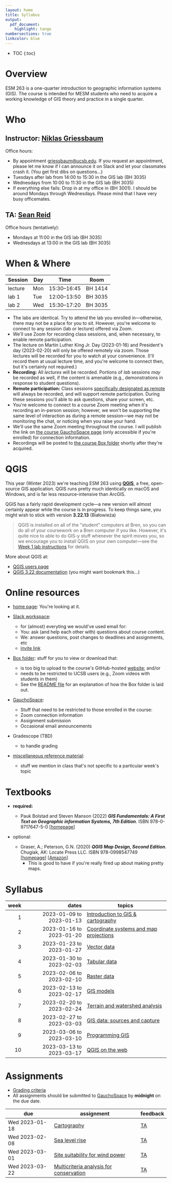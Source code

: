 ```yaml
---
layout: home
title: Syllabus
output:
  pdf_document:
    highlight: tango
numbersections: true
linkcolor: blue
---
```



- TOC
{:toc}

# Overview

ESM 263 is a one-quarter introduction to geographic information systems (GIS). The course is intended for MESM students who need to acquire a working knowledge of GIS theory and practice in a single quarter.

# Who

## Instructor: [Niklas Griessbaum](https://bren.ucsb.edu/people/niklas-griessbaum) 

Office hours: 

- By appointment [griessbaum@ucsb.edu](mailto:frew@ucsb.edu?subject=appointment%20request). If you request an appointment, please let me know if I can announce it on Slack and let your classmates crash it. (You get first dibs on questions…)
- Tuesdays after lab from 14:00 to 15:30 in the GIS lab (BH 3035)
- Wednesdays from 10:00 to 11:30 in the GIS lab (BH 3035)
- If everything else fails: Drop in at my office in (BH 3001). I should be around Mondays through Wednesdays. Please mind that I have very busy officemates.


## TA: [Sean Reid](https://www.geog.ucsb.edu/people/students/sean-reid)

Office hours (tentatively):

- Mondays at 11:00 in the GIS lab (BH 3035)
- Wednesdays at 13:00 in the GIS lab (BH 3035)
  

# When & Where

| Session | Day  | Time              | Room      |
| ------- | ---- | ----------------- | --------- |
| lecture | Mon  | 15:30&ndash;16:45 | BH 1414   |
| lab 1   | Tue  | 12:00&ndash;13:50 | BH 3035   |
| lab 2   | Wed  | 15:30&ndash;17:20 | BH 3035   |

- The labs are identical. Try to attend the lab you enrolled in—otherwise, there may not be a place for you to sit. However, you're welcome to connect to any session (lab or lecture) offered via Zoom.
- We'll use Zoom for recording class sessions, and, when necessary, to enable remote participation.
- The lecture on Martin Luther King Jr. Day (2023-01-16) and President's day (2023-02-20) will only be offered remotely via zoom. Those lectures will be recorded for you to watch at your convenience. (I'll record them at usual lecture time, and you're welcome to connect then, but it's certainly not required.)
- **Recording:** All *lectures* will be recorded. Portions of *lab* sessions *may* be recorded as well, if the content is amenable (e.g., demonstrations in response to student questions).
- **Remote participation:** Class sessions [specifically designated as remote](#when--where) will always be recorded, and will support remote participation. During these sessions you'll able to ask questions, share your screen, etc. 
- You're welcome to connect to a course Zoom meeting when it's recording an in-person session; however, we won't be supporting the same level of interaction as during a remote session—we may not be monitoring the chat, or noticing when you raise your hand.
- We'll use the same Zoom meeting throughout the course. I will publish the link on [the course GauchoSpace page]() (only accessible if you're enrolled) for connection information.
- Recordings will be posted to [the course Box folder](https://ucsb.box.com/s/g50uv6oely7rntr0f64l4fepdd9aovkm) shortly after they're acquired. 

# QGIS
This year (Winter 2023) we're teaching ESM 263 using [**QGIS**](https://qgis.org), a free, open-source GIS application. QGIS runs pretty much identically on macOS and Windows, and is far less resource-intensive than ArcGIS.

QGIS has a fairly rapid development cycle—a new version will almost certainly appear while the course is in progress. 
To keep things sane, you might wish to stick with version **3.22.13** (Białowieża)

> QGIS is installed on all of the "student" computers at Bren, so you can do all of your coursework on a Bren computer if you like. However, it's quite nice to able to do GIS-y stuff whenever the spirit moves you, so we encourage you to install QGIS on your own computer—see the [Week 1 lab instructions]() for details.

More about QGIS at:

- [QGIS users page](https://qgis.org/en/site/forusers/)
- [QGIS 3.22 documentation](https://docs.qgis.org/3.22/en/docs/) (you might want bookmark this…)

# Online resources

- [home page](https://jamesfrew.github.io/ESM_263_GIS/): You're looking at it.

- [Slack workspace](https://esm263-w23.slack.com/): 
  - for (almost) everyting we would've used email for:
  - You: ask (and help each other with) questions about course content.
  - We: answer questions, post changes to deadlines and assignments, etc 
  - [invite link](https://join.slack.com/t/slack-oww7491/shared_invite/zt-1lxi55xxd-kcE43dvB_qwSj4jEQJM0mQ)

- [Box folder](https://ucsb.box.com/s/g50uv6oely7rntr0f64l4fepdd9aovkm): stuff for you to view or download that:
  - is too big to upload to the course's GitHub-hosted [website](https://niklasphabian.github.io/ESM263_GIS/); and/or
  - needs to be restricted to UCSB users (e.g., Zoom videos with students in them)
  - See the [README file]() for an explanation of how the Box folder is laid out.
  
- [GauchoSpace](): 
  - Stuff that need to be restricted to those enrolled in the course:
  - Zoom connection information
  - Assignment submission
  - Occasional email announcements
  
- Gradescope (TBD)
  - to handle grading

- [miscellaneous reference material](general/index.md): 
  - stuff we mention in class that's not specific to a particular week's topic

# Textbooks

- **required:**
  - Pauk Bolstad and Steven Manson (2022) ***GIS Fundamentals: A First Text on Geographic information Systems, 7th Edition***. 
  ISBN 978-0-9717647-5-0  [[homepage](https://www.gisfundamentals.org/)] 
    
- optional:
  - Graser, A.; Peterson, G.N. (2020) ***QGIS Map Design, Second Edition***. Chugiak, AK: Locate Press LLC. ISBN 978-0998547749  
    [[homepage](https://locatepress.com/qmd2)] [[Amazon](https://www.amazon.com/dp/0998547743)]
    - This is good to have if you're really fired up about making pretty maps.

# Syllabus

| week |       dates                | topics                                     |
| --:  | ---------------:           | ------------------------------------------ |
|  1   | 2023-01-09 to 2023-01-13   | [Introduction to GIS & cartography]()      |
|  2   | 2023-01-16 to 2023-01-20   | [Coordinate systems and map projections]() |
|  3   | 2023-01-23 to 2023-01-27   | [Vector data]()                            |
|  4   | 2023-01-30 to 2023-02-03   | [Tabular data]()                           |
|  5   | 2023-02-06 to 2023-02-10   | [Raster data]()                            |
|  6   | 2023-02-13 to 2023-02-17   | [GIS models]()                             |
|  7   | 2023-02-20 to 2023-02-24   | [Terrain and watershed analysis]()         |
|  8   | 2023-02-27 to 2023-03-03   | [GIS data: sources and capture]()          |
|  9   | 2023-03-06 to 2023-03-10   | [Programming GIS]()                        |
|  10  | 2023-03-13 to 2023-03-17   | [QGIS on the web]()                        |

# Assignments

- [Grading criteria](general/grading_criteria.md)
- All assignments should be submitted to [GauchoSpace](https://pelican.gauchospace.ucsb.edu/courses/course/view.php?id=372) by **midnight** on the due date.

| due             | assignment                                  | feedback                              |
| ----------      | --------------------------------------------| ------------------------------------- |
| Wed 2023-01-18  | [Cartography]()                             | [TA]()                                |
| Wed 2023-02-08  | [Sea level rise]()                          | [TA]()                                |
| Wed 2023-03-01  | [Site suitability for wind power]()         | [TA]()                                |
| Wed 2023-03-22  | [Multicriteria analysis for conservation]() | [TA]()                                |

